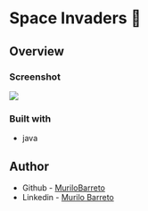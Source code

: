 # Space Invaders 🚀

## Overview

### Screenshot

![](https://drive.google.com/uc?export=view&id=1vs9t9Pqzkk1ZwE5gHRE4TxP5eKcqwhY5)

### Built with

- java


## Author

- Github - [MuriloBarreto](https://github.com/MuriloBarreto)
- Linkedin - [Murilo Barreto](https://www.linkedin.com/in/murilo-barreto-970655181/)
